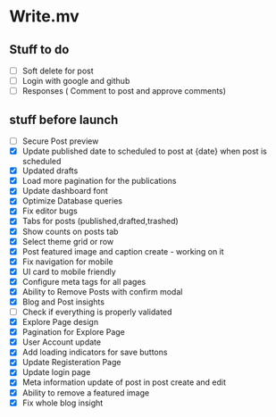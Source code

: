 # Write.mv

## Stuff to do


- [ ] Soft delete for post
- [ ] Login with google and github
- [ ] Responses ( Comment to post and approve comments)
## stuff before launch

- [ ] Secure Post preview
- [x] Update published date to scheduled to post at {date} when post is scheduled
- [x] Updated drafts
- [x] Load more pagination for the publications
- [x] Update dashboard font
- [x] Optimize Database queries
- [x] Fix editor bugs
- [x] Tabs for posts (published,drafted,trashed)
- [x] Show counts on posts tab
- [x] Select theme grid or row
- [x] Post featured image and caption create - working on it
- [x] Fix navigation for mobile
- [x] UI card to mobile friendly
- [x] Configure meta tags for all pages
- [x] Ability to Remove Posts with confirm modal
- [x] Blog and Post insights
- [ ] Check if everything is properly validated
- [x] Explore Page design
- [x] Pagination for Explore Page
- [x] User Account update
- [x] Add loading indicators for save buttons
- [x] Update Registeration Page
- [x] Update login page
- [x] Meta information update of post in post create and edit
- [x] Ability to remove a featured image
- [x] Fix whole blog insight
